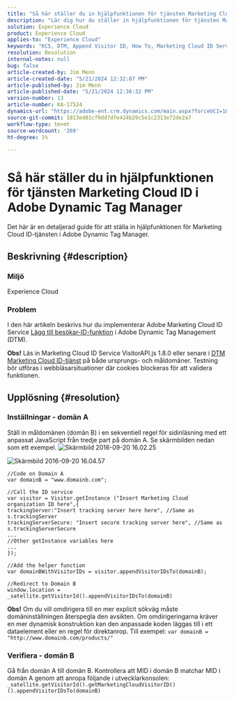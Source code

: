 ```yaml
---
title: "Så här ställer du in hjälpfunktionen för tjänsten Marketing Cloud ID i Adobe Dynamic Tag Manager"
description: "Lär dig hur du ställer in hjälpfunktionen för tjänsten Marketing Cloud ID i Adobe Dynamic Tag Manager."
solution: Experience Cloud
product: Experience Cloud
applies-to: "Experience Cloud"
keywords: "KCS, DTM, Append Visitor ID, How To, Marketing Cloud ID Service Help function, Adobe Dynamic Tag Manager, Adobe Experience Cloud, "
resolution: Resolution
internal-notes: null
bug: false
article-created-by: Jim Menn
article-created-date: "5/21/2024 12:32:07 PM"
article-published-by: Jim Menn
article-published-date: "5/21/2024 12:36:32 PM"
version-number: 13
article-number: KA-17524
dynamics-url: "https://adobe-ent.crm.dynamics.com/main.aspx?forceUCI=1&pagetype=entityrecord&etn=knowledgearticle&id=dab12021-6e17-ef11-9f8a-6045bd006268"
source-git-commit: 1813ed01cf9dd7dfe424b29c5e1c2313e72de2a7
workflow-type: tm+mt
source-wordcount: '269'
ht-degree: 1%

---
```


# Så här ställer du in hjälpfunktionen för tjänsten Marketing Cloud ID i Adobe Dynamic Tag Manager


Det här är en detaljerad guide för att ställa in hjälpfunktionen för Marketing Cloud ID-tjänsten i Adobe Dynamic Tag Manager.

## Beskrivning {#description}


### <b>Miljö</b>

Experience Cloud



### <b>Problem</b>

I den här artikeln beskrivs hur du implementerar Adobe Marketing Cloud ID Service [Lägg till besökar-ID-funktion](https://experienceleague.adobe.com/docs/id-service/using/id-service-api/methods/appendvisitorid.html) i Adobe Dynamic Tag Management (DTM).

<b>Obs!</b> Läs in Marketing Cloud ID Service VisitorAPI.js 1.8.0 eller senare i [DTM Marketing Cloud ID-tjänst](https://experienceleague.adobe.com/docs/id-service/using/id-service-api/methods/getmcvid.html) på både ursprungs- och måldomäner. Testning bör utföras i webbläsarsituationer där cookies blockeras för att validera funktionen.


## Upplösning {#resolution}


### <b>Inställningar - domän A</b>

Ställ in måldomänen (domän B) i en sekventiell regel för sidinläsning med ett anpassat JavaScript från tredje part på domän A. Se skärmbilden nedan som ett exempel.
![Skärmbild 2016-09-20 16.02.25](https://helpx.adobe.com/content/dam/help/en/dtm/kb/how-to-set-marketing-cloud-id-service-helper-function-in-adobe-d/jcr%3acontent/main-pars/image/Screenshot%202016-09-20%2016.02.25.png "Skärmbild 2016-09-20 16.02.25")

![Skärmbild 2016-09-20 16.04.57](https://helpx.adobe.com/content/dam/help/en/dtm/kb/how-to-set-marketing-cloud-id-service-helper-function-in-adobe-d/jcr%3acontent/main-pars/image_1393293752/Screenshot%202016-09-20%2016.04.57.png "Skärmbild 2016-09-20 16.04.57")

```clike
//Code on Domain A
var domainB = "www.domainb.com";
 
//Call the ID service
var visitor = Visitor.getInstance ("Insert Marketing Cloud organization ID here",{
trackingServer:"Insert tracking server here here", //Same as s.trackingServer
trackingServerSecure: "Insert secure tracking server here", //Same as s.trackingServerSecure
...
//Other getInstance variables here
...
});
 
//Add the helper function
var domainBWithVisitorIDs = visitor.appendVisitorIDsTo(domainB);
 
//Redirect to Domain B
window.location = _satellite.getVisitorId().appendVisitorIDsTo(domainB)
```


<b>Obs!</b> Om du vill omdirigera till en mer explicit sökväg måste domäninställningen återspegla den avsikten. Om omdirigeringarna kräver en mer dynamisk konstruktion kan den anpassade koden läggas till i ett dataelement eller en regel för direktanrop. Till exempel: `var domainB = "http://www.domainb.com/products/"`



### <b>Verifiera - domän B</b>



Gå från domän A till domän B. Kontrollera att MID i domän B matchar MID i domän A genom att anropa följande i utvecklarkonsolen:  `_satellite.getVisitorId().getMarketingCloudVisitorID()().appendVisitorIDsTo(domainB)`
